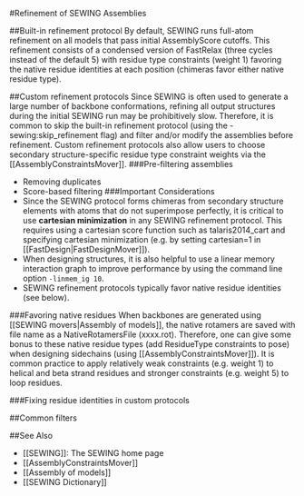 #Refinement of SEWING Assemblies

##Built-in refinement protocol
By default, SEWING runs full-atom refinement on all models that pass initial AssemblyScore cutoffs. This refinement consists of a condensed version of FastRelax (three cycles instead of the default 5) with residue type constraints (weight 1) favoring the native residue identities at each position (chimeras favor either native residue type).

##Custom refinement protocols
Since SEWING is often used to generate a large number of backbone conformations, refining all output structures during the initial SEWING run may be prohibitively slow. Therefore, it is common to skip the built-in refinement protocol (using the -sewing:skip_refinement flag) and filter and/or modify the assemblies before refinement. Custom refinement protocols also allow users to choose secondary structure-specific residue type constraint weights via the [[AssemblyConstraintsMover]].
###Pre-filtering assemblies
* Removing duplicates
* Score-based filtering
###Important Considerations
* Since the SEWING protocol forms chimeras from secondary structure elements with atoms that do not superimpose perfectly, it is critical to use **cartesian minimization** in any SEWING refinement protocol. This requires using a cartesian score function such as talaris2014_cart and specifying cartesian minimization (e.g. by setting cartesian=1 in [[FastDesign|FastDesignMover]]).
* When designing structures, it is also helpful to use a linear memory interaction graph to improve performance by using the command line option `-linmem_ig 10`.
* SEWING refinement protocols typically favor native residue identities (see below).

###Favoring native residues
When backbones are generated using [[SEWING movers|Assembly of models]], the native rotamers are saved with file name as a NativeRotamersFile (xxxx.rot). Therefore, one can give some bonus to these native residue types (add ResidueType constraints to pose) when designing sidechains (using [[AssemblyConstraintsMover]]). It is common practice to apply relatively weak constraints (e.g. weight 1) to helical and beta strand residues and stronger constraints (e.g. weight 5) to loop residues.

###Fixing residue identities in custom protocols

##Common filters

##See Also
* [[SEWING]]: The SEWING home page
* [[AssemblyConstraintsMover]]
* [[Assembly of models]]
* [[SEWING Dictionary]]